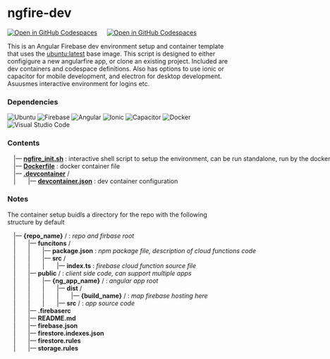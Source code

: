 # ngfire-dev

[![Open in GitHub Codespaces](https://github.com/codespaces/badge.svg)](https://codespaces.new/cdyn/ngfire-dev) &emsp; [![Open in GitHub Codespaces](https://img.shields.io/badge/Open%20in%20VS%20Code-a010a0.svg?style=for-the-badge&logo=visual-studio-code&logoColor=white)](https://vscode.dev/redirect?url=vscode://ms-vscode-remote.remote-containers/cloneInVolume?url=https://github.com/cdyn/ngfire-dev)

This is an Angular Firebase dev environment setup and container template that uses the [ubuntu:latest](https://hub.docker.com/_/ubuntu/tags) base image. This script is designed to either configigure a new angularfire app, or clone an existing project. Included are dev containers and codespace definitions. Also has options to use ionic or capacitor for mobile development, and electron for desktop development. Asuusmes interactive environment for logins etc.

### Dependencies

![Ubuntu](https://img.shields.io/badge/Ubuntu-E95420?style=for-the-badge&logo=ubuntu&logoColor=white)  ![Firebase](https://img.shields.io/badge/firebase-%23039BE5.svg?style=for-the-badge&logo=firebase)  ![Angular](https://img.shields.io/badge/angular-%23DD0031.svg?style=for-the-badge&logo=angular&logoColor=white) ![Ionic](https://img.shields.io/badge/Ionic-%233880FF.svg?style=for-the-badge&logo=Ionic&logoColor=white) ![Capacitor](https://img.shields.io/badge/Capacitor-%233880FF.svg?style=for-the-badge&logo=Capacitor&logoColor=white) ![Docker](https://img.shields.io/badge/docker-%230db7ed.svg?style=for-the-badge&logo=docker&logoColor=white) 	![Visual Studio Code](https://img.shields.io/badge/Visual%20Studio%20Code-0078d7.svg?style=for-the-badge&logo=visual-studio-code&logoColor=white)

### Contents

<nobr>&emsp;|— __[ngfire_init.sh](https://github.com/cdyn/ngfire-dev/blob/main/ngfire_init.sh)__ : interactive shell script to setup the environment, can be run standalone, run by the dockerfile <br/></nobr>
<nobr>&emsp;|— __[Dockerfile](https://github.com/cdyn/ngfire-dev/blob/main/Dockerfile)__ : docker container file <br/></nobr>
<nobr>&emsp;|— __[.devcontainer](https://github.com/cdyn/ngfire-dev/blob/main/.devontainer)__ / <br/></nobr>
<nobr>&emsp;|&emsp;&emsp;|— __[devcontainer.json](https://github.com/cdyn/ngfire-dev/blob/main/.devontainer/devcontainer.json)__ : dev container configuration <br/></nobr>

### Notes

The container setup buidls a directory for the repo with the following structure by default

<nobr>&emsp;|— __{repo_name}__ / : *repo and firbase root* <br/></nobr>
<nobr>&emsp;|&emsp;&emsp;|— __funcitons__ / <br/></nobr>
<nobr>&emsp;|&emsp;&emsp;|&emsp;&emsp;|— __package.json__ : *npm package file, description of cloud functions code* <br/></nobr>
<nobr>&emsp;|&emsp;&emsp;|&emsp;&emsp;|— __src__ / <br/></nobr>
<nobr>&emsp;|&emsp;&emsp;|&emsp;&emsp;|&emsp;&emsp;|— __index.ts__ : *firebase cloud function source file* <br/></nobr>
<nobr>&emsp;|&emsp;&emsp;|— __public__ / : *client side code, can support multiple apps* <br/></nobr>
<nobr>&emsp;|&emsp;&emsp;|&emsp;&emsp;|— __{ng_app_name}__ / : *angular app root* <br/></nobr>
<nobr>&emsp;|&emsp;&emsp;|&emsp;&emsp;|&emsp;&emsp;|— __dist__ / <br/></nobr>
<nobr>&emsp;|&emsp;&emsp;|&emsp;&emsp;|&emsp;&emsp;|&emsp;&emsp;|— __{build_name}__ / : *map firebase hosting here*<br/></nobr>
<nobr>&emsp;|&emsp;&emsp;|&emsp;&emsp;|&emsp;&emsp;|— __src__ / : *app source code*<br/></nobr>
<nobr>&emsp;|&emsp;&emsp;|— __.firebaserc__ <br/></nobr>
<nobr>&emsp;|&emsp;&emsp;|— __README.md__ <br/></nobr>
<nobr>&emsp;|&emsp;&emsp;|— __firebase.json__ <br/></nobr>
<nobr>&emsp;|&emsp;&emsp;|— __firestore.indexes.json__ <br/></nobr>
<nobr>&emsp;|&emsp;&emsp;|— __firestore.rules__ <br/></nobr>
<nobr>&emsp;|&emsp;&emsp;|— __storage.rules__ <br/></nobr>
